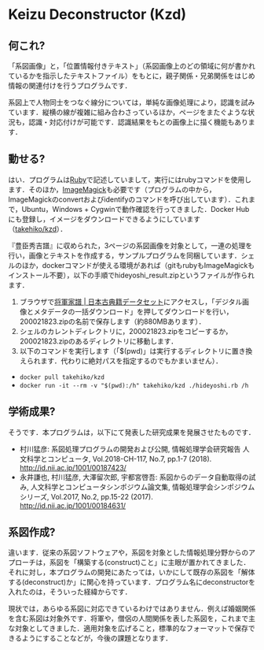 # Keizu Deconstructor (Kzd)

## 何これ?

「系図画像」と，「位置情報付きテキスト」（系図画像上のどの領域に何が書かれているかを指示したテキストファイル）をもとに，親子関係・兄弟関係をはじめ情報の関連付けを行うプログラムです．

系図上で人物同士をつなぐ線分については，単純な画像処理により，認識を試みています．縦横の線が複雑に組み合わさっているほか，ページをまたぐような状況も，認識・対応付けが可能です．認識結果をもとの画像上に描く機能もあります．

## 動せる?

はい．プログラムは[Ruby](http://www.ruby-lang.org/ja/)で記述していまして，実行にはrubyコマンドを使用します．そのほか，[ImageMagick](https://www.imagemagick.org/script/index.php)も必要です（プログラムの中から，ImageMagickのconvertおよびidentifyのコマンドを呼び出しています）．これまで，Ubuntu，Windows + Cygwinで動作確認を行ってきました．Docker Hubにも登録し，イメージをダウンロードできるようにしています（[takehiko/kzd](https://hub.docker.com/r/takehiko/kzd/)）．

『豊臣秀吉譜』に収められた，3ページの系図画像を対象として，一連の処理を行い，画像とテキストを作成する，サンプルプログラムを同梱しています．シェルのほか，dockerコマンドが使える環境があれば（gitもrubyもImageMagickもインストール不要），以下の手順でhideyoshi_result.zipというファイルが作られます．

1. ブラウザで[将軍家譜 | 日本古典籍データセット](http://codh.rois.ac.jp/pmjt/book/200021823/)にアクセスし，「デジタル画像とメタデータの一括ダウンロード」を押してダウンロードを行い，200021823.zipの名前で保存します（約880MBあります）．
2. シェルのカレントディレクトリに，200021823.zipをコピーするか，200021823.zipのあるディレクトリに移動します．
3. 以下のコマンドを実行します（「$(pwd)」は実行するディレクトリに置き換えられます．代わりに絶対パスを指定するのでもかまいません）．
- `docker pull takehiko/kzd`
- `docker run -it --rm -v "$(pwd):/h" takehiko/kzd ./hideyoshi.rb /h`

## 学術成果?

そうです．本プログラムは，以下にて発表した研究成果を発展させたものです．

- 村川猛彦: 系図処理プログラムの開発および公開, 情報処理学会研究報告 人文科学とコンピュータ, Vol.2018-CH-117, No.7, pp.1-7 (2018). http://id.nii.ac.jp/1001/00187423/
- 永井謙也, 村川猛彦, 大澤留次郎, 宇都宮啓吾: 系図からのデータ自動取得の試み, 人文科学とコンピュータシンポジウム論文集, 情報処理学会シンポジウムシリーズ, Vol.2017, No.2, pp.15-22 (2017). http://id.nii.ac.jp/1001/00184631/

## 系図作成?

違います．従来の系図ソフトウェアや，系図を対象とした情報処理分野からのアプローチは，系図を「構築する(construct)こと」に主眼が置かれてきました．それに対し，本プログラムの開発にあたっては，いかにして既存の系図を「解体する(deconstruct)か」に関心を持っています．プログラム名にdeconstructorを入れたのは，そういった経緯からです．

現状では，あらゆる系図に対応できているわけではありません．例えば婚姻関係を含む系図は対象外です．将軍や，僧侶の人間関係を表した系図を，これまで主な対象としてきました．適用対象を広げること，標準的なフォーマットで保存できるようにすることなどが，今後の課題となります．
